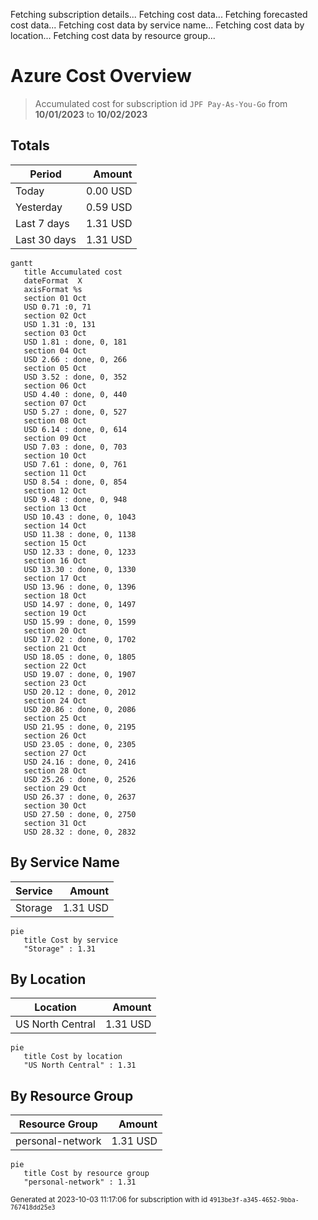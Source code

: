 Fetching subscription details...
Fetching cost data...
Fetching forecasted cost data...
Fetching cost data by service name...
Fetching cost data by location...
Fetching cost data by resource group...
# Azure Cost Overview

> Accumulated cost for subscription id `JPF Pay-As-You-Go` from **10/01/2023** to **10/02/2023**

## Totals

|Period|Amount|
|---|---:|
|Today|0.00 USD|
|Yesterday|0.59 USD|
|Last 7 days|1.31 USD|
|Last 30 days|1.31 USD|

```mermaid
gantt
   title Accumulated cost
   dateFormat  X
   axisFormat %s
   section 01 Oct
   USD 0.71 :0, 71
   section 02 Oct
   USD 1.31 :0, 131
   section 03 Oct
   USD 1.81 : done, 0, 181
   section 04 Oct
   USD 2.66 : done, 0, 266
   section 05 Oct
   USD 3.52 : done, 0, 352
   section 06 Oct
   USD 4.40 : done, 0, 440
   section 07 Oct
   USD 5.27 : done, 0, 527
   section 08 Oct
   USD 6.14 : done, 0, 614
   section 09 Oct
   USD 7.03 : done, 0, 703
   section 10 Oct
   USD 7.61 : done, 0, 761
   section 11 Oct
   USD 8.54 : done, 0, 854
   section 12 Oct
   USD 9.48 : done, 0, 948
   section 13 Oct
   USD 10.43 : done, 0, 1043
   section 14 Oct
   USD 11.38 : done, 0, 1138
   section 15 Oct
   USD 12.33 : done, 0, 1233
   section 16 Oct
   USD 13.30 : done, 0, 1330
   section 17 Oct
   USD 13.96 : done, 0, 1396
   section 18 Oct
   USD 14.97 : done, 0, 1497
   section 19 Oct
   USD 15.99 : done, 0, 1599
   section 20 Oct
   USD 17.02 : done, 0, 1702
   section 21 Oct
   USD 18.05 : done, 0, 1805
   section 22 Oct
   USD 19.07 : done, 0, 1907
   section 23 Oct
   USD 20.12 : done, 0, 2012
   section 24 Oct
   USD 20.86 : done, 0, 2086
   section 25 Oct
   USD 21.95 : done, 0, 2195
   section 26 Oct
   USD 23.05 : done, 0, 2305
   section 27 Oct
   USD 24.16 : done, 0, 2416
   section 28 Oct
   USD 25.26 : done, 0, 2526
   section 29 Oct
   USD 26.37 : done, 0, 2637
   section 30 Oct
   USD 27.50 : done, 0, 2750
   section 31 Oct
   USD 28.32 : done, 0, 2832
```

## By Service Name

|Service|Amount|
|---|---:|
|Storage|1.31 USD|

```mermaid
pie
   title Cost by service
   "Storage" : 1.31
```

## By Location

|Location|Amount|
|---|---:|
|US North Central|1.31 USD|

```mermaid
pie
   title Cost by location
   "US North Central" : 1.31
```

## By Resource Group

|Resource Group|Amount|
|---|---:|
|personal-network|1.31 USD|

```mermaid
pie
   title Cost by resource group
   "personal-network" : 1.31
```

<sup>Generated at 2023-10-03 11:17:06 for subscription with id `4913be3f-a345-4652-9bba-767418dd25e3`</sup>
